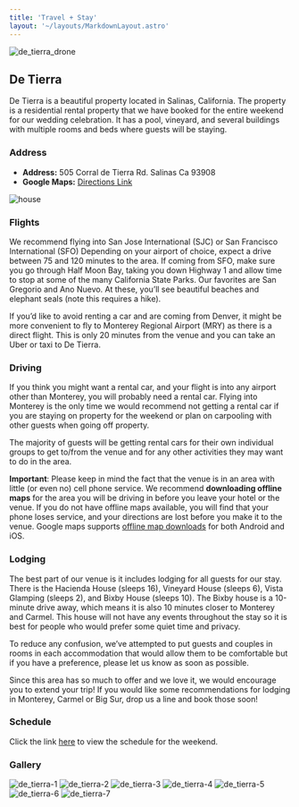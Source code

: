 ```yaml
---
title: 'Travel + Stay'
layout: '~/layouts/MarkdownLayout.astro'
---
```


![de_tierra_drone](/assets/house_drone_shot.jpg)

## De Tierra

De Tierra is a beautiful property located in Salinas, California. The property is a residential rental property that we have booked for the entire weekend for our wedding celebration. It has a pool, vineyard, and several buildings with multiple rooms and beds where guests will be staying.

### Address

- **Address:** 505 Corral de Tierra Rd. Salinas Ca 93908
- **Google Maps:** [Directions Link](https://maps.app.goo.gl/e9ZA5bm9XZ361UqLA)

![house](/assets/house.jpg)

### Flights

We recommend flying into San Jose International (SJC) or San Francisco International (SFO) Depending on your airport of choice, expect a drive between 75 and 120 minutes to the area. If coming from SFO, make sure you go through Half Moon Bay, taking you down Highway 1 and allow time to stop at some of the many California State Parks. Our favorites are San Gregorio and Ano Nuevo. At these, you’ll see beautiful beaches and elephant seals (note this requires a hike).

If you’d like to avoid renting a car and are coming from Denver, it might be more convenient to fly to Monterey Regional Airport (MRY) as there is a direct flight. This is only 20 minutes from the venue and you can take an Uber or taxi to De Tierra.

### Driving

If you think you might want a rental car, and your flight is into any airport other than Monterey, you will probably need a rental car. Flying into Monterey is the only time we would recommend not getting a rental car if you are staying on property for the weekend or plan on carpooling with other guests when going off property.

The majority of guests will be getting rental cars for their own individual groups to get to/from the venue and for any other activities they may want to do in the area.

**Important**: Please keep in mind the fact that the venue is in an area with little (or even no) cell phone service. We recommend **downloading offline maps** for the area you will be driving in before you leave your hotel or the venue. If you do not have offline maps available, you will find that your phone loses service, and your directions are lost before you make it to the venue. Google maps supports [offline map downloads](https://support.google.com/maps/answer/6291838?hl=en&co=GENIE.Platform%3DiOS&oco=0) for both Android and iOS.

### Lodging

The best part of our venue is it includes lodging for all guests for our stay. There is the Hacienda House (sleeps 16), Vineyard House (sleeps 6), Vista Glamping (sleeps 2), and Bixby House (sleeps 10). The Bixby house is a 10-minute drive away, which means it is also 10 minutes closer to Monterey and Carmel. This house will not have any events throughout the stay so it is best for people who would prefer some quiet time and privacy.

To reduce any confusion, we’ve attempted to put guests and couples in rooms in each accommodation that would allow them to be comfortable but if you have a preference, please let us know as soon as possible.

Since this area has so much to offer and we love it, we would encourage you to extend your trip! If you would like some recommendations for lodging in Monterey, Carmel or Big Sur, drop us a line and book those soon!

### Schedule

Click the link [here](/schedule) to view the schedule for the weekend.

### Gallery

![de_tierra-1](/assets/house_full.jpg)
![de_tierra-2](/assets/house_drone_shot.jpg)
![de_tierra-3](/assets/house_inside.jpg)
![de_tierra-4](/assets/house_with_pool.jpg)
![de_tierra-5](/assets/outside_house.jpg)
![de_tierra-6](/assets/outside_house_2.jpg)
![de_tierra-7](/assets/table.jpg)
